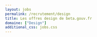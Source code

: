 ```yaml
---
layout: jobs
permalink: /recrutement/design
title: Les offres design de beta.gouv.fr
domaine: ["Design"]
additional_css: jobs.css
---
```


